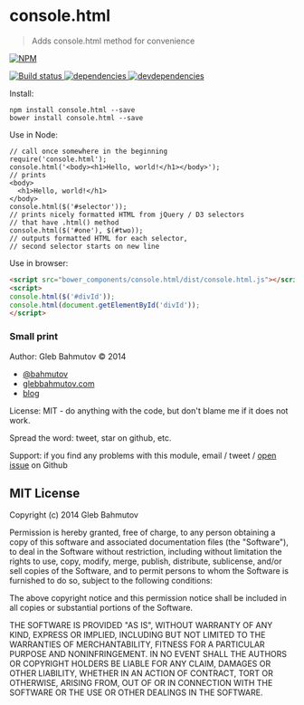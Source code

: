 # console.html

> Adds console.html method for convenience

[![NPM][console.html-icon] ][console.html-url]

[![Build status][console.html-ci-image] ][console.html-ci-url]
[![dependencies][console.html-dependencies-image] ][console.html-dependencies-url]
[![devdependencies][console.html-devdependencies-image] ][console.html-devdependencies-url]

Install:

```
npm install console.html --save
bower install console.html --save
```

Use in Node:

```
// call once somewhere in the beginning
require('console.html');
console.html('<body><h1>Hello, world!</h1></body>');
// prints
<body>
  <h1>Hello, world!</h1>
</body>
console.html($('#selector'));
// prints nicely formatted HTML from jQuery / D3 selectors
// that have .html() method
console.html($('#one'), $(#two));
// outputs formatted HTML for each selector,
// second selector starts on new line
```

Use in browser:

```html
<script src="bower_components/console.html/dist/console.html.js"></script>
<script>
console.html($('#divId'));
console.html(document.getElementById('divId'));
</script>
```

### Small print

Author: Gleb Bahmutov &copy; 2014

* [@bahmutov](https://twitter.com/bahmutov)
* [glebbahmutov.com](http://glebbahmutov.com)
* [blog](http://bahmutov.calepin.co/)

License: MIT - do anything with the code, but don't blame me if it does not work.

Spread the word: tweet, star on github, etc.

Support: if you find any problems with this module, email / tweet /
[open issue](https://github.com/bahmutov/console.html/issues) on Github

## MIT License

Copyright (c) 2014 Gleb Bahmutov

Permission is hereby granted, free of charge, to any person
obtaining a copy of this software and associated documentation
files (the "Software"), to deal in the Software without
restriction, including without limitation the rights to use,
copy, modify, merge, publish, distribute, sublicense, and/or sell
copies of the Software, and to permit persons to whom the
Software is furnished to do so, subject to the following
conditions:

The above copyright notice and this permission notice shall be
included in all copies or substantial portions of the Software.

THE SOFTWARE IS PROVIDED "AS IS", WITHOUT WARRANTY OF ANY KIND,
EXPRESS OR IMPLIED, INCLUDING BUT NOT LIMITED TO THE WARRANTIES
OF MERCHANTABILITY, FITNESS FOR A PARTICULAR PURPOSE AND
NONINFRINGEMENT. IN NO EVENT SHALL THE AUTHORS OR COPYRIGHT
HOLDERS BE LIABLE FOR ANY CLAIM, DAMAGES OR OTHER LIABILITY,
WHETHER IN AN ACTION OF CONTRACT, TORT OR OTHERWISE, ARISING
FROM, OUT OF OR IN CONNECTION WITH THE SOFTWARE OR THE USE OR
OTHER DEALINGS IN THE SOFTWARE.

[console.html-icon]: https://nodei.co/npm/console.html.png?downloads=true
[console.html-url]: https://npmjs.org/package/console.html
[console.html-ci-image]: https://travis-ci.org/bahmutov/console.html.png?branch=master
[console.html-ci-url]: https://travis-ci.org/bahmutov/console.html
[console.html-dependencies-image]: https://david-dm.org/bahmutov/console.html.png
[console.html-dependencies-url]: https://david-dm.org/bahmutov/console.html
[console.html-devdependencies-image]: https://david-dm.org/bahmutov/console.html/dev-status.png
[console.html-devdependencies-url]: https://david-dm.org/bahmutov/console.html#info=devDependencies
